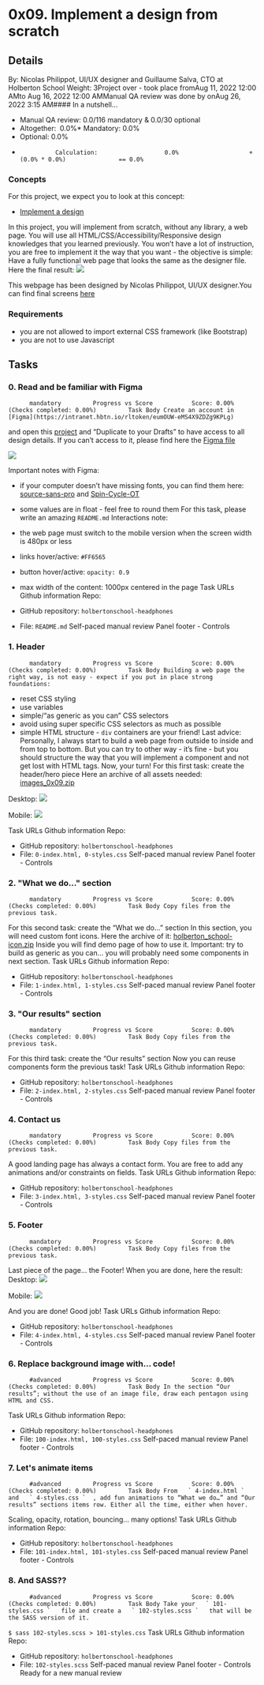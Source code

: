 # 0x09. Implement a design from scratch
## Details
 By: Nicolas Philippot, UI/UX designer and Guillaume Salva, CTO at Holberton School Weight: 3Project over - took place fromAug 11, 2022 12:00 AMto Aug 16, 2022 12:00 AMManual QA review was done by onAug 26, 2022 3:15 AM#### In a nutshell…
* Manual QA review:          0.0/116 mandatory            &            0.0/30 optional      
* Altogether:         0.0%* Mandatory: 0.0%
* Optional: 0.0%
*               Calculation:                   0.0%                    + (0.0% * 0.0%)               == 0.0%

### Concepts
For this project, we expect you to look at this concept:
* [Implement a design](https://intranet.hbtn.io/concepts/220) 

In this project, you will implement from scratch, without any library, a web page. You will use all HTML/CSS/Accessibility/Responsive design knowledges that you learned previously. 
You won’t have a lot of instruction, you are free to implement it the way that you want - the objective is simple: Have a fully functional web page that looks the same as the designer file.
Here the final result:
 ![](https://holbertonintranet.s3.amazonaws.com/uploads/medias/2020/2/60df485eb772ecbad54a.jpg?X-Amz-Algorithm=AWS4-HMAC-SHA256&X-Amz-Credential=AKIARDDGGGOU5BHMTQX4%2F20220924%2Fus-east-1%2Fs3%2Faws4_request&X-Amz-Date=20220924T113942Z&X-Amz-Expires=86400&X-Amz-SignedHeaders=host&X-Amz-Signature=0a241c03a33d109005165a873e27697daf08d1d7ef5192d10d157f50df1ad53b) 

This webpage has been designed by Nicolas Philippot, UI/UX designer.You can find final screens  [here](https://intranet-projects-files.s3.amazonaws.com/holbertonschool-webstack/622/Archive.zip) 

### Requirements
* you are not allowed to import external CSS framework (like Bootstrap)
* you are not to use Javascript
## Tasks
### 0. Read and be familiar with Figma
          mandatory         Progress vs Score           Score: 0.00% (Checks completed: 0.00%)         Task Body Create an account in  [Figma](https://intranet.hbtn.io/rltoken/eumOUW-eMS4X9ZDZg9KPLg) 
  and open this  [project](https://intranet.hbtn.io/rltoken/2ED3P1a2wnbQqRLi8aXJKw) 
  and “Duplicate to your Drafts” to have access to all design details.
If you can’t access to it, please find here the  [Figma file](https://intranet.hbtn.io/rltoken/NxsDNicWs5KSlsR94kt52A) 

 ![](https://holbertonintranet.s3.amazonaws.com/uploads/medias/2020/3/559ad8d43fb61e310e2b.png?X-Amz-Algorithm=AWS4-HMAC-SHA256&X-Amz-Credential=AKIARDDGGGOU5BHMTQX4%2F20220924%2Fus-east-1%2Fs3%2Faws4_request&X-Amz-Date=20220924T113942Z&X-Amz-Expires=86400&X-Amz-SignedHeaders=host&X-Amz-Signature=5bc7e212500aa2033f3e59202230d762e423a1baea7484363a51d6c8b9c62ed7) 

Important notes with Figma:
* if your computer doesn’t have missing fonts, you can find them here: [source-sans-pro](https://intranet.hbtn.io/rltoken/wltHny-KZP3B8JFRvpmVjA) 
 and [Spin-Cycle-OT](https://intranet.hbtn.io/rltoken/Qb96K4nTPQJO1paP_OBELw) 

* some values are in float - feel free to round them
For this task, please write an amazing   ` README.md ` 
Interactions note:
* the web page must switch to the mobile version when the screen width is 480px or less
* links hover/active:  ` #FF6565 ` 
* button hover/active:  ` opacity: 0.9 ` 
* max width of the content: 1000px centered in the page
 Task URLs  Github information Repo:
* GitHub repository:  ` holbertonschool-headphones ` 
* File:  ` README.md ` 
 Self-paced manual review  Panel footer - Controls 
### 1. Header
          mandatory         Progress vs Score           Score: 0.00% (Checks completed: 0.00%)         Task Body Building a web page the right way, is not easy - expect if you put in place strong foundations:
* reset CSS styling
* use variables
* simple/“as generic as you can” CSS selectors
* avoid using super specific CSS selectors as much as possible
* simple HTML structure -  ` div `  containers are your friend!
Last advice: Personally, I always start to build a web page from outside to inside and from top to bottom. But you can try to other way - it’s fine - but you should structure the way that you will implement a component and not get lost with HTML tags.
Now, your turn!
For this first task:  create the header/hero piece
Here an archive of all assets needed:  [images_0x09.zip](https://holbertonintranet.s3.amazonaws.com/uploads/misc/2020/3/d1597894d79386c83b9b.zip?X-Amz-Algorithm=AWS4-HMAC-SHA256&X-Amz-Credential=AKIARDDGGGOU5BHMTQX4%2F20220924%2Fus-east-1%2Fs3%2Faws4_request&X-Amz-Date=20220924T113942Z&X-Amz-Expires=345600&X-Amz-SignedHeaders=host&X-Amz-Signature=d9f81551de50470422231ff0fb55cc239b3b4fbeebfbb4a988b7e164f6867602) 

Desktop:
 ![](https://holbertonintranet.s3.amazonaws.com/uploads/medias/2020/3/4a93441c93989ad7ea72.gif?X-Amz-Algorithm=AWS4-HMAC-SHA256&X-Amz-Credential=AKIARDDGGGOU5BHMTQX4%2F20220924%2Fus-east-1%2Fs3%2Faws4_request&X-Amz-Date=20220924T113942Z&X-Amz-Expires=86400&X-Amz-SignedHeaders=host&X-Amz-Signature=a375201ef8c1605c85c008aaffa5998696e480515102e59c6a9f2618d08c9d4a) 

Mobile:
 ![](https://holbertonintranet.s3.amazonaws.com/uploads/medias/2020/3/75a582f98640445a2dbf.gif?X-Amz-Algorithm=AWS4-HMAC-SHA256&X-Amz-Credential=AKIARDDGGGOU5BHMTQX4%2F20220924%2Fus-east-1%2Fs3%2Faws4_request&X-Amz-Date=20220924T113942Z&X-Amz-Expires=86400&X-Amz-SignedHeaders=host&X-Amz-Signature=9a77e86b0b1a951d520092424ff3742b9ad58f09b956ed6e26beb75a055f7956) 

 Task URLs  Github information Repo:
* GitHub repository:  ` holbertonschool-headphones ` 
* File:  ` 0-index.html, 0-styles.css ` 
 Self-paced manual review  Panel footer - Controls 
### 2. "What we do..." section
          mandatory         Progress vs Score           Score: 0.00% (Checks completed: 0.00%)         Task Body Copy files from the previous task.
For this second task:  create the “What we do…” section
In this section, you will need custom font icons. Here the archive of it:  [holberton_school-icon.zip](https://holbertonintranet.s3.amazonaws.com/uploads/misc/2020/3/7159d988278de54d859d.zip?X-Amz-Algorithm=AWS4-HMAC-SHA256&X-Amz-Credential=AKIARDDGGGOU5BHMTQX4%2F20220924%2Fus-east-1%2Fs3%2Faws4_request&X-Amz-Date=20220924T113942Z&X-Amz-Expires=345600&X-Amz-SignedHeaders=host&X-Amz-Signature=6ff568dd20354cf819d1d32d32892cb7f7253d0238b1843f0e581a785162fc6a) 
  Inside you will find demo page of how to use it.
Important:  try to build as generic as you can… you will probably need some components in next section.
 Task URLs  Github information Repo:
* GitHub repository:  ` holbertonschool-headphones ` 
* File:  ` 1-index.html, 1-styles.css ` 
 Self-paced manual review  Panel footer - Controls 
### 3. "Our results" section
          mandatory         Progress vs Score           Score: 0.00% (Checks completed: 0.00%)         Task Body Copy files from the previous task.
For this third task:  create the “Our results” section
Now you can reuse components form the previous task!
 Task URLs  Github information Repo:
* GitHub repository:  ` holbertonschool-headphones ` 
* File:  ` 2-index.html, 2-styles.css ` 
 Self-paced manual review  Panel footer - Controls 
### 4. Contact us
          mandatory         Progress vs Score           Score: 0.00% (Checks completed: 0.00%)         Task Body Copy files from the previous task.
A good landing page has always a contact form.
You are free to add any animations and/or constraints on fields.
 Task URLs  Github information Repo:
* GitHub repository:  ` holbertonschool-headphones ` 
* File:  ` 3-index.html, 3-styles.css ` 
 Self-paced manual review  Panel footer - Controls 
### 5. Footer
          mandatory         Progress vs Score           Score: 0.00% (Checks completed: 0.00%)         Task Body Copy files from the previous task.
Last piece of the page… the Footer!
When you are done, here the result:
Desktop:
 ![](https://holbertonintranet.s3.amazonaws.com/uploads/medias/2020/3/3b5a9f7948a58d58bd43.gif?X-Amz-Algorithm=AWS4-HMAC-SHA256&X-Amz-Credential=AKIARDDGGGOU5BHMTQX4%2F20220924%2Fus-east-1%2Fs3%2Faws4_request&X-Amz-Date=20220924T113942Z&X-Amz-Expires=86400&X-Amz-SignedHeaders=host&X-Amz-Signature=dbf701f68833007cdac5e9ca7d9d2d5530b07ac4d04f67f57eccba1499bffc6d) 

Mobile:
 ![](https://holbertonintranet.s3.amazonaws.com/uploads/medias/2020/3/83d6311e87d4775ca4b3.gif?X-Amz-Algorithm=AWS4-HMAC-SHA256&X-Amz-Credential=AKIARDDGGGOU5BHMTQX4%2F20220924%2Fus-east-1%2Fs3%2Faws4_request&X-Amz-Date=20220924T113942Z&X-Amz-Expires=86400&X-Amz-SignedHeaders=host&X-Amz-Signature=35ba16bc74035161baef87a9c7a4c3cdcda1d1a8e40809471461abbe38501450) 

And you are done! 
Good job!
 Task URLs  Github information Repo:
* GitHub repository:  ` holbertonschool-headphones ` 
* File:  ` 4-index.html, 4-styles.css ` 
 Self-paced manual review  Panel footer - Controls 
### 6. Replace background image with... code!
          #advanced         Progress vs Score           Score: 0.00% (Checks completed: 0.00%)         Task Body In the section “Our results”; without the use of an image file, draw each pentagon using HTML and CSS.
 Task URLs  Github information Repo:
* GitHub repository:  ` holbertonschool-headphones ` 
* File:  ` 100-index.html, 100-styles.css ` 
 Self-paced manual review  Panel footer - Controls 
### 7. Let's animate items
          #advanced         Progress vs Score           Score: 0.00% (Checks completed: 0.00%)         Task Body From   ` 4-index.html `   and   ` 4-styles.css `  , add fun animations to “What we do…” and “Our results” sections items row. Either all the time, either when hover.
Scaling, opacity, rotation, bouncing… many options!
 Task URLs  Github information Repo:
* GitHub repository:  ` holbertonschool-headphones ` 
* File:  ` 101-index.html, 101-styles.css ` 
 Self-paced manual review  Panel footer - Controls 
### 8. And SASS??
          #advanced         Progress vs Score           Score: 0.00% (Checks completed: 0.00%)         Task Body Take your   ` 101-styles.css `   file and create a   ` 102-styles.scss `   that will be the SASS version of it.
 ` $ sass 102-styles.scss > 101-styles.css
 `  Task URLs  Github information Repo:
* GitHub repository:  ` holbertonschool-headphones ` 
* File:  ` 102-styles.scss ` 
 Self-paced manual review  Panel footer - Controls 
Ready for a new manual review